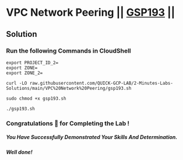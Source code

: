 # VPC Network Peering || [GSP193](https://www.cloudskillsboost.google/focuses/964?parent=catalog) ||

## Solution

### Run the following Commands in CloudShell

```
export PROJECT_ID_2=
export ZONE=
export ZONE_2=
```
```
curl -LO raw.githubusercontent.com/QUICK-GCP-LAB/2-Minutes-Labs-Solutions/main/VPC%20Network%20Peering/gsp193.sh

sudo chmod +x gsp193.sh

./gsp193.sh
```

### Congratulations 🎉 for Completing the Lab !

##### *You Have Successfully Demonstrated Your Skills And Determination.*

#### *Well done!*
